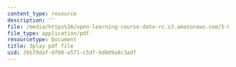 ```yaml
---
content_type: resource
description: ''
file: /media/https%3A/open-learning-course-data-rc.s3.amazonaws.com/5-08j-biological-chemistry-ii-spring-2016/26b79dafdf88a571c5dfbd8d9a8c3adf_3049806.pdf
file_type: application/pdf
resourcetype: Document
title: 3play pdf file
uid: 26b79daf-df88-a571-c5df-bd8d9a8c3adf
---
```

